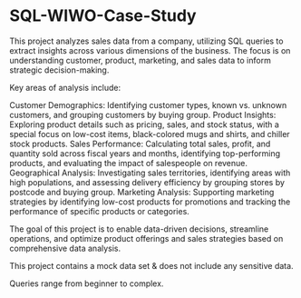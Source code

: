 # SQL-WIWO-Case-Study
This project analyzes sales data from a company, utilizing SQL queries to extract insights across various dimensions of the business. The focus is on understanding customer, product, marketing, and sales data to inform strategic decision-making.

Key areas of analysis include:

Customer Demographics: Identifying customer types, known vs. unknown customers, and grouping customers by buying group.
Product Insights: Exploring product details such as pricing, sales, and stock status, with a special focus on low-cost items, black-colored mugs and shirts, and chiller stock products.
Sales Performance: Calculating total sales, profit, and quantity sold across fiscal years and months, identifying top-performing products, and evaluating the impact of salespeople on revenue.
Geographical Analysis: Investigating sales territories, identifying areas with high populations, and assessing delivery efficiency by grouping stores by postcode and buying group.
Marketing Analysis: Supporting marketing strategies by identifying low-cost products for promotions and tracking the performance of specific products or categories.

The goal of this project is to enable data-driven decisions, streamline operations, and optimize product offerings and sales strategies based on comprehensive data analysis.

This project contains a mock data set & does not include any sensitive data.

Queries range from beginner to complex.


